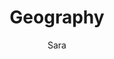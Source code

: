 ---
layout: post
title: Geography
author: Sara
section: resources
categories: [resources, sara]
audience: ""
keywords: ""
goals: ""
actions: ""
---